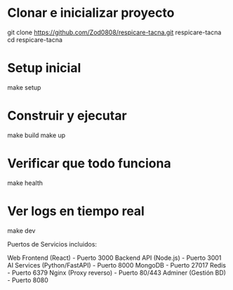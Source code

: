 # Clonar e inicializar proyecto
git clone https://github.com/Zod0808/respicare-tacna.git respicare-tacna
cd respicare-tacna

# Setup inicial
make setup

# Construir y ejecutar
make build
make up

# Verificar que todo funciona
make health

# Ver logs en tiempo real
make dev

Puertos de Servicios incluidos:

Web Frontend (React) - Puerto 3000
Backend API (Node.js) - Puerto 3001
AI Services (Python/FastAPI) - Puerto 8000
MongoDB - Puerto 27017
Redis - Puerto 6379
Nginx (Proxy reverso) - Puerto 80/443
Adminer (Gestión BD) - Puerto 8080